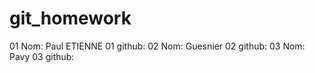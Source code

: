 # git_homework
01 Nom: Paul ETIENNE
01 github: 
02 Nom: Guesnier
02 github: 
03 Nom: Pavy
03 github:
